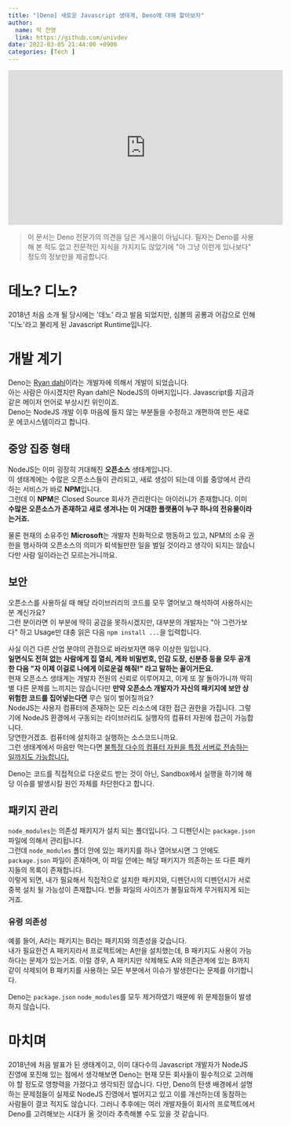 ```yaml
---
title: "[Deno] 새로운 Javascript 생태계, Deno에 대해 핥아보자"
author:
  name: 박 찬영
  link: https://github.com/univdev
date: 2022-03-05 21:44:00 +0900
categories: [Tech ]
---
```

<iframe width="560" height="315" src="https://www.youtube.com/embed/6MeB-IWq1I4" title="YouTube video player" frameborder="0" allow="accelerometer; autoplay; clipboard-write; encrypted-media; gyroscope; picture-in-picture" allowfullscreen></iframe>

> 이 문서는 Deno 전문가의 의견을 담은 게시물이 아닙니다. 필자는 Deno를 사용해 본 적도 없고 전문적인 지식을 가지지도 않았기에 "아 그냥 이런게 있나보다" 정도의 정보만을 제공합니다.

# 데노? 디노?
2018년 처음 소개 될 당시에는 '데노' 라고 발음 되었지만, 심볼의 공룡과 어감으로 인해 '디노'라고 불리게 된 Javascript Runtime입니다.  
# 개발 계기
Deno는 [Ryan dahl][Ryan Dahl]이라는 개발자에 의해서 개발이 되었습니다.  
아는 사람은 아시겠지만 Ryan dahl은 NodeJS의 아버지입니다. Javascript를 지금과 같은 메이저 언어로 부상시킨 위인이죠.  
Deno는 NodeJS 개발 이후 마음에 들지 않는 부분들을 수정하고 개편하여 만든 새로운 에코시스템이라고 합니다.  
## 중앙 집중 형태
NodeJS는 이미 굉장히 거대해진 **오픈소스** 생태계입니다.  
이 생태계에는 수많은 오픈소스들이 관리되고, 새로 생성이 되는데 이를 중앙에서 관리하는 서비스가 바로 **NPM**입니다.  
그런데 이 **NPM**은 Closed Source 회사가 관리한다는 아이러니가 존재합니다. 이미 **수많은 오픈소스가 존재하고 새로 생겨나는 이 거대한 플랫폼이 누구 하나의 전유물이라는거죠.**

물론 현재의 소유주인 **Microsoft**는 개발자 친화적으로 행동하고 있고, NPM의 소유 권한을 행사하여 오픈소스의 의미가 퇴색될만한 일을 벌일 것이라고 생각이 되지는 않습니다만 사람 일이라는건 모르는거니까요.
## 보안
오픈소스를 사용하실 때 해당 라이브러리의 코드를 모두 열어보고 해석하여 사용하시는 분 계신가요?  
그런 분이라면 이 부분에 딱히 공감을 못하시겠지만, 대부분의 개발자는 "아 그런가보다" 하고 Usage만 대충 읽은 다음 ```npm install ...```을 입력합니다.  

사실 이건 다른 산업 분야의 관점으로 바라보자면 매우 이상한 일입니다.  
**일면식도 전혀 없는 사람에게 집 열쇠, 계좌 비밀번호, 인감 도장, 신분증 등을 모두 공개한 다음 "자 이제 이걸로 나에게 이로운걸 해줘!" 라고 말하는 꼴이거든요.**  
현재 오픈소스 생태계는 개발자 전원의 신뢰로 이루어지고, 이게 또 잘 돌아가니까 딱히 별 다른 문제를 느끼지는 않습니다만 **만약 오픈소스 개발자가 자신의 패키지에 보안 상 위험한 코드를 집어넣는다면** 무슨 일이 벌어질까요?  
NodeJS는 사용자 컴퓨터에 존재하는 모든 리소스에 대한 접근 권한을 가집니다. 그렇기에 NodeJS 환경에서 구동되는 라이브러리도 실행자의 컴퓨터 자원에 접근이 가능합니다.  
당연한거겠죠. 컴퓨터에 설치하고 실행하는 소스코드니까요.  
그런 생태계에서 마음만 먹는다면 [불특정 다수의 컴퓨터 자원을 특정 서버로 전송하는 일까지도 가능합니다.][오픈소스 사건]

Deno는 코드를 직접적으로 다운로드 받는 것이 아닌, Sandbox에서 실행을 하기에 해당 이슈를 발생시킬 원인 자체를 차단한다고 합니다.
## 패키지 관리
```node_modules```는 의존성 패키지가 설치 되는 폴더입니다. 그 디펜던시는 ```package.json``` 파일에 의해서 관리됩니다.  
그런데 ```node_modules``` 폴더 안에 있는 패키지를 하나 열어보시면 그 안에도 ```package.json``` 파일이 존재하며, 이 파일 안에는 해당 패키지가 의존하는 또 다른 패키지들의 목록이 존재합니다.  
이렇게 되면, 내가 필요해서 직접적으로 설치한 패키지와, 디펜던시의 디펜던시가 서로 중복 설치 될 가능성이 존재합니다. 번들 파일의 사이즈가 불필요하게 무거워지게 되는거죠.
### 유령 의존성
예를 들어, A라는 패키지는 B라는 패키지와 의존성을 갖습니다.  
내가 필요한건 A 패키지라서 프로젝트에는 A만을 설치했는데, B 패키지도 사용이 가능하다는 문제가 있는거죠.
이럴 경우, A 패키지만 삭제해도 A와 의존관계에 있는 B까지 같이 삭제되어 B 패키지를 사용하는 모든 부분에서 이슈가 발생한다는 문제를 야기합니다.

Deno는 ```package.json``` ```node_modules```를 모두 제거하였기 때문에 위 문제점들이 발생하지 않습니다.
# 마치며
2018년에 처음 발표가 된 생태계이고, 이미 대다수의 Javascript 개발자가 NodeJS 진영에 포진해 있는 점에서 생각해보면 Deno는 현재 모든 회사들이 필수적으로 고려해야 할 정도로 영향력을 가졌다고 생각되진 않습니다. 다만, Deno의 탄생 배경에서 설명하는 문제점들이 실제로 NodeJS 진영에서 벌어지고 있고 이를 개선하는데 동참하는 사람들이 결코 적지도 않습니다. 그러니 추후에는 여러 개발자들이 회사의 프로젝트에서 Deno를 고려해보는 시대가 올 것이라 추측해볼 수도 있을 것 같습니다.

[Ryan Dahl]: https://ko.wikipedia.org/wiki/%EB%9D%BC%EC%9D%B4%EC%96%B8_%EB%8B%AC
[오픈소스 사건]: https://medium.com/humanscape-tech/event-stream-%EB%9D%BC%EC%9D%B4%EB%B8%8C%EB%9F%AC%EB%A6%AC%EC%97%90-%ED%8F%AC%ED%95%A8%EB%90%98%EC%96%B4-%EC%9E%88%EC%97%88%EB%8D%98-%EB%B9%84%ED%8A%B8%EC%BD%94%EC%9D%B8-%ED%83%88%EC%B7%A8-%EC%BD%94%EB%93%9C%EC%97%90-%EB%8C%80%ED%95%B4%EC%84%9C-8c96f8bb7fab